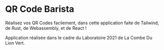 # QR Code Barista

Réalisez vos QR Codes facilement, dans cette application faite de Tailwind, de Rust, de Webassembly, et de React !

Application réalisée dans le cadre du Laboratoire 2021 de La Combe Du Lion Vert.
